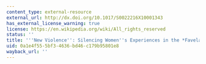 ```yaml
---
content_type: external-resource
external_url: http://dx.doi.org/10.1017/S0022216X10001343
has_external_license_warning: true
license: https://en.wikipedia.org/wiki/All_rights_reserved
status: ''
title: '''New Violence'': Silencing Women''s Experiences in the *Favelas* of Brazil'
uid: 0a1e4f55-5bf3-4636-bd46-c179b95801e8
wayback_url: ''
---
```

